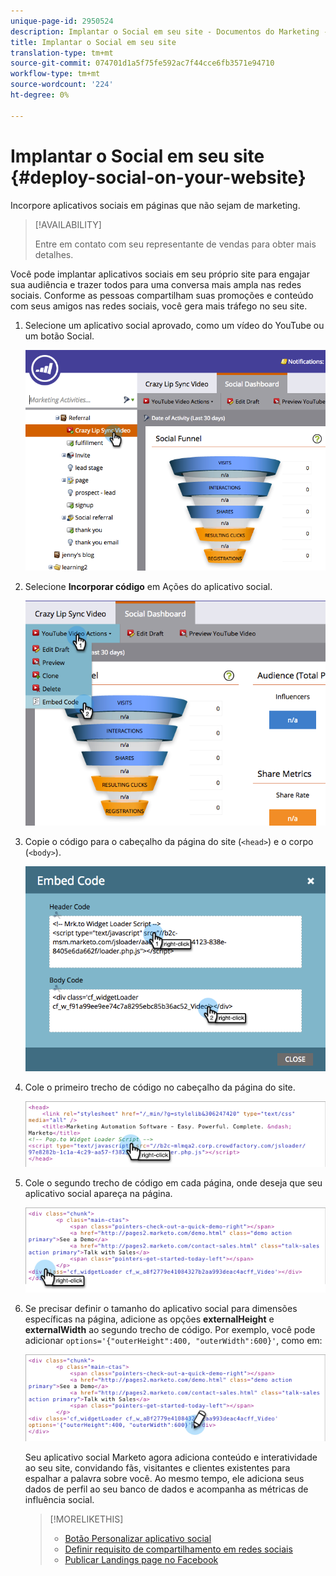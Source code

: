 ```yaml
---
unique-page-id: 2950524
description: Implantar o Social em seu site - Documentos do Marketing - Documentação do produto
title: Implantar o Social em seu site
translation-type: tm+mt
source-git-commit: 074701d1a5f75fe592ac7f44cce6fb3571e94710
workflow-type: tm+mt
source-wordcount: '224'
ht-degree: 0%

---
```



# Implantar o Social em seu site {#deploy-social-on-your-website}

Incorpore aplicativos sociais em páginas que não sejam de marketing.

>[!AVAILABILITY]
>
>Entre em contato com seu representante de vendas para obter mais detalhes.

Você pode implantar aplicativos sociais em seu próprio site para engajar sua audiência e trazer todos para uma conversa mais ampla nas redes sociais. Conforme as pessoas compartilham suas promoções e conteúdo com seus amigos nas redes sociais, você gera mais tráfego no seu site.

1. Selecione um aplicativo social aprovado, como um vídeo do YouTube ou um botão Social.

   ![](assets/image2015-5-12-11-3a43-3a24.png)

1. Selecione **Incorporar código** em Ações do aplicativo social.

   ![](assets/image2015-5-12-12-3a59-3a46.png)

1. Copie o código para o cabeçalho da página do site (`<head>`) e o corpo (`<body>`).

   ![](assets/image2015-5-12-13-3a3-3a34.png)

1. Cole o primeiro trecho de código no cabeçalho da página do site.

   ![](assets/socialonsite-embedhead.png)

1. Cole o segundo trecho de código em cada página, onde deseja que seu aplicativo social apareça na página.

   ![](assets/socialonsite-embedwidget.png)

1. Se precisar definir o tamanho do aplicativo social para dimensões específicas na página, adicione as opções **externalHeight** e **externalWidth** ao segundo trecho de código. Por exemplo, você pode adicionar `options='{"outerHeight":400, "outerWidth":600}'`, como em:

   ![](assets/socialonsite-resizewidget2.png)

   Seu aplicativo social Marketo agora adiciona conteúdo e interatividade ao seu site, convidando fãs, visitantes e clientes existentes para espalhar a palavra sobre você. Ao mesmo tempo, ele adiciona seus dados de perfil ao seu banco de dados e acompanha as métricas de influência social.

   >[!MORELIKETHIS]
   >
   >* [Botão Personalizar aplicativo social](/help/marketo/product-docs/demand-generation/social/configuring-social-actions/customize-social-app-button.md)
   >* [Definir requisito de compartilhamento em redes sociais](/help/marketo/product-docs/demand-generation/social/social-functions/set-social-share-requirement.md)
   >* [Publicar Landings page no Facebook](/help/marketo/product-docs/demand-generation/facebook/publish-landing-pages-to-facebook.md)

